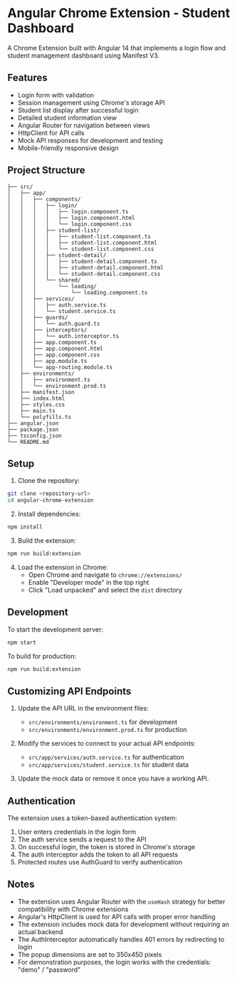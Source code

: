 # Angular Chrome Extension - Student Dashboard

A Chrome Extension built with Angular 14 that implements a login flow and student management dashboard using Manifest V3.

## Features

- Login form with validation
- Session management using Chrome's storage API
- Student list display after successful login
- Detailed student information view
- Angular Router for navigation between views
- HttpClient for API calls
- Mock API responses for development and testing
- Mobile-friendly responsive design

## Project Structure

```
├── src/
│   ├── app/
│   │   ├── components/
│   │   │   ├── login/
│   │   │   │   ├── login.component.ts
│   │   │   │   ├── login.component.html
│   │   │   │   └── login.component.css
│   │   │   ├── student-list/
│   │   │   │   ├── student-list.component.ts
│   │   │   │   ├── student-list.component.html
│   │   │   │   └── student-list.component.css
│   │   │   ├── student-detail/
│   │   │   │   ├── student-detail.component.ts
│   │   │   │   ├── student-detail.component.html
│   │   │   │   └── student-detail.component.css
│   │   │   └── shared/
│   │   │       └── loading/
│   │   │           └── loading.component.ts
│   │   ├── services/
│   │   │   ├── auth.service.ts
│   │   │   └── student.service.ts
│   │   ├── guards/
│   │   │   └── auth.guard.ts
│   │   ├── interceptors/
│   │   │   └── auth.interceptor.ts
│   │   ├── app.component.ts
│   │   ├── app.component.html
│   │   ├── app.component.css
│   │   ├── app.module.ts
│   │   └── app-routing.module.ts
│   ├── environments/
│   │   ├── environment.ts
│   │   └── environment.prod.ts
│   ├── manifest.json
│   ├── index.html
│   ├── styles.css
│   ├── main.ts
│   └── polyfills.ts
├── angular.json
├── package.json
├── tsconfig.json
└── README.md
```

## Setup

1. Clone the repository:
```bash
git clone <repository-url>
cd angular-chrome-extension
```

2. Install dependencies:
```bash
npm install
```

3. Build the extension:
```bash
npm run build:extension
```

4. Load the extension in Chrome:
   - Open Chrome and navigate to `chrome://extensions/`
   - Enable "Developer mode" in the top right
   - Click "Load unpacked" and select the `dist` directory

## Development

To start the development server:
```bash
npm start
```

To build for production:
```bash
npm run build:extension
```

## Customizing API Endpoints

1. Update the API URL in the environment files:
   - `src/environments/environment.ts` for development
   - `src/environments/environment.prod.ts` for production

2. Modify the services to connect to your actual API endpoints:
   - `src/app/services/auth.service.ts` for authentication
   - `src/app/services/student.service.ts` for student data

3. Update the mock data or remove it once you have a working API.

## Authentication

The extension uses a token-based authentication system:

1. User enters credentials in the login form
2. The auth service sends a request to the API
3. On successful login, the token is stored in Chrome's storage
4. The auth interceptor adds the token to all API requests
5. Protected routes use AuthGuard to verify authentication

## Notes

- The extension uses Angular Router with the `useHash` strategy for better compatibility with Chrome extensions
- Angular's HttpClient is used for API calls with proper error handling
- The extension includes mock data for development without requiring an actual backend
- The AuthInterceptor automatically handles 401 errors by redirecting to login
- The popup dimensions are set to 350x450 pixels
- For demonstration purposes, the login works with the credentials: "demo" / "password"